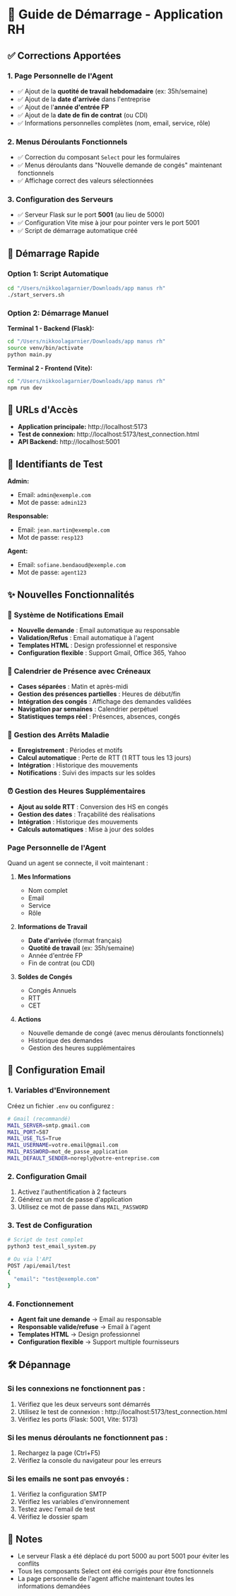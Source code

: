 # 🚀 Guide de Démarrage - Application RH

## ✅ Corrections Apportées

### 1. **Page Personnelle de l'Agent**
- ✅ Ajout de la **quotité de travail hebdomadaire** (ex: 35h/semaine)
- ✅ Ajout de la **date d'arrivée** dans l'entreprise
- ✅ Ajout de l'**année d'entrée FP**
- ✅ Ajout de la **date de fin de contrat** (ou CDI)
- ✅ Informations personnelles complètes (nom, email, service, rôle)

### 2. **Menus Déroulants Fonctionnels**
- ✅ Correction du composant `Select` pour les formulaires
- ✅ Menus déroulants dans "Nouvelle demande de congés" maintenant fonctionnels
- ✅ Affichage correct des valeurs sélectionnées

### 3. **Configuration des Serveurs**
- ✅ Serveur Flask sur le port **5001** (au lieu de 5000)
- ✅ Configuration Vite mise à jour pour pointer vers le port 5001
- ✅ Script de démarrage automatique créé

## 🚀 Démarrage Rapide

### Option 1: Script Automatique
```bash
cd "/Users/nikkoolagarnier/Downloads/app manus rh"
./start_servers.sh
```

### Option 2: Démarrage Manuel

**Terminal 1 - Backend (Flask):**
```bash
cd "/Users/nikkoolagarnier/Downloads/app manus rh"
source venv/bin/activate
python main.py
```

**Terminal 2 - Frontend (Vite):**
```bash
cd "/Users/nikkoolagarnier/Downloads/app manus rh"
npm run dev
```

## 🔗 URLs d'Accès

- **Application principale:** http://localhost:5173
- **Test de connexion:** http://localhost:5173/test_connection.html
- **API Backend:** http://localhost:5001

## 🔑 Identifiants de Test

**Admin:**
- Email: `admin@exemple.com`
- Mot de passe: `admin123`

**Responsable:**
- Email: `jean.martin@exemple.com`
- Mot de passe: `resp123`

**Agent:**
- Email: `sofiane.bendaoud@exemple.com`
- Mot de passe: `agent123`

## ✨ Nouvelles Fonctionnalités

### 📧 **Système de Notifications Email**
- **Nouvelle demande** : Email automatique au responsable
- **Validation/Refus** : Email automatique à l'agent
- **Templates HTML** : Design professionnel et responsive
- **Configuration flexible** : Support Gmail, Office 365, Yahoo

### 📅 **Calendrier de Présence avec Créneaux**
- **Cases séparées** : Matin et après-midi
- **Gestion des présences partielles** : Heures de début/fin
- **Intégration des congés** : Affichage des demandes validées
- **Navigation par semaines** : Calendrier perpétuel
- **Statistiques temps réel** : Présences, absences, congés

### 🏥 **Gestion des Arrêts Maladie**
- **Enregistrement** : Périodes et motifs
- **Calcul automatique** : Perte de RTT (1 RTT tous les 13 jours)
- **Intégration** : Historique des mouvements
- **Notifications** : Suivi des impacts sur les soldes

### ⏰ **Gestion des Heures Supplémentaires**
- **Ajout au solde RTT** : Conversion des HS en congés
- **Gestion des dates** : Traçabilité des réalisations
- **Intégration** : Historique des mouvements
- **Calculs automatiques** : Mise à jour des soldes

### Page Personnelle de l'Agent
Quand un agent se connecte, il voit maintenant :

1. **Mes Informations**
   - Nom complet
   - Email
   - Service
   - Rôle

2. **Informations de Travail**
   - **Date d'arrivée** (format français)
   - **Quotité de travail** (ex: 35h/semaine)
   - Année d'entrée FP
   - Fin de contrat (ou CDI)

3. **Soldes de Congés**
   - Congés Annuels
   - RTT
   - CET

4. **Actions**
   - Nouvelle demande de congé (avec menus déroulants fonctionnels)
   - Historique des demandes
   - Gestion des heures supplémentaires

## 📧 Configuration Email

### 1. **Variables d'Environnement**
Créez un fichier `.env` ou configurez :
```bash
# Gmail (recommandé)
MAIL_SERVER=smtp.gmail.com
MAIL_PORT=587
MAIL_USE_TLS=True
MAIL_USERNAME=votre.email@gmail.com
MAIL_PASSWORD=mot_de_passe_application
MAIL_DEFAULT_SENDER=noreply@votre-entreprise.com
```

### 2. **Configuration Gmail**
1. Activez l'authentification à 2 facteurs
2. Générez un mot de passe d'application
3. Utilisez ce mot de passe dans `MAIL_PASSWORD`

### 3. **Test de Configuration**
```bash
# Script de test complet
python3 test_email_system.py

# Ou via l'API
POST /api/email/test
{
  "email": "test@exemple.com"
}
```

### 4. **Fonctionnement**
- **Agent fait une demande** → Email au responsable
- **Responsable valide/refuse** → Email à l'agent
- **Templates HTML** → Design professionnel
- **Configuration flexible** → Support multiple fournisseurs

## 🛠️ Dépannage

### Si les connexions ne fonctionnent pas :
1. Vérifiez que les deux serveurs sont démarrés
2. Utilisez le test de connexion : http://localhost:5173/test_connection.html
3. Vérifiez les ports (Flask: 5001, Vite: 5173)

### Si les menus déroulants ne fonctionnent pas :
1. Rechargez la page (Ctrl+F5)
2. Vérifiez la console du navigateur pour les erreurs

### Si les emails ne sont pas envoyés :
1. Vérifiez la configuration SMTP
2. Vérifiez les variables d'environnement
3. Testez avec l'email de test
4. Vérifiez le dossier spam

## 📝 Notes

- Le serveur Flask a été déplacé du port 5000 au port 5001 pour éviter les conflits
- Tous les composants Select ont été corrigés pour être fonctionnels
- La page personnelle de l'agent affiche maintenant toutes les informations demandées



